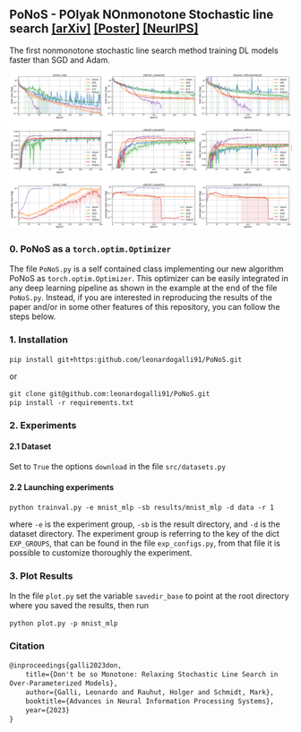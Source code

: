 ## PoNoS - POlyak NOnmonotone Stochastic line search [[arXiv]](https://arxiv.org/abs/2306.12747) [[Poster]](https://neurips.cc/virtual/2023/poster/70368) [[NeurIPS]](https://proceedings.neurips.cc/paper_files/paper/2023/hash/6d0bf1265ea9635fb4f9d56f16d7efb2-Abstract-Conference.html)

The first nonmonotone stochastic line search method training DL models faster than SGD and Adam.

![alt text](img/figure1.png)


### 0. PoNoS as a ```torch.optim.Optimizer```

The file ```PoNoS.py``` is a self contained class implementing our new algorithm PoNoS as ```torch.optim.Optimizer```.
This optimizer can be easily integrated in any deep learning pipeline as shown in the example at the end of the file ```PoNoS.py```. Instead, if you are interested in reproducing the results of the paper and/or in some other features of this repository, you can follow the steps below.

### 1. Installation

`pip install git+https:github.com/leonardogalli91/PoNoS.git`

or 

```
git clone git@github.com:leonardogalli91/PoNoS.git
pip install -r requirements.txt
```

### 2. Experiments

#### 2.1 Dataset

Set to ```True``` the options ```download``` in the file ```src/datasets.py```

#### 2.2 Launching experiments

`python trainval.py -e mnist_mlp -sb results/mnist_mlp -d data -r 1`

where `-e` is the experiment group, `-sb` is the result directory, and `-d` is the dataset directory.
The experiment group is referring to the key of the dict ```EXP_GROUPS```, that can be found in the file ```exp_configs.py```,
from that file it is possible to customize thoroughly the experiment. 

### 3. Plot Results

In the file ```plot.py``` set the variable ```savedir_base``` to point at the root directory where you saved the results, then run

`python plot.py -p mnist_mlp`



### Citation

```
@inproceedings{galli2023don,
	title={Don't be so Monotone: Relaxing Stochastic Line Search in Over-Parameterized Models},
	author={Galli, Leonardo and Rauhut, Holger and Schmidt, Mark},
	booktitle={Advances in Neural Information Processing Systems},
	year={2023}
}
```

